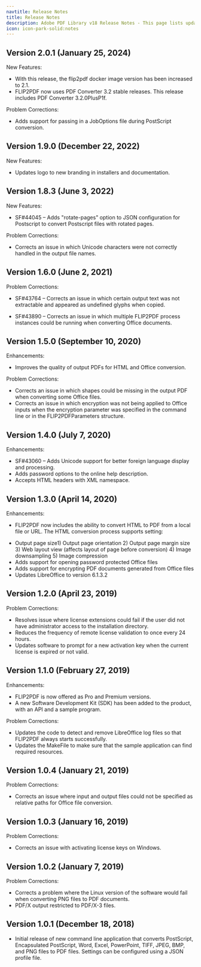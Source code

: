 ```yaml
---
navtitle: Release Notes
title: Release Notes
description: Adobe PDF Library v18 Release Notes - This page lists updates, fixes, changes and enhancements made to the Adobe PDF Library v18 provided by Datalogics..
icon: icon-park-solid:notes
---
```


## **Version 2.0.1** (January 25, 2024)

New Features:

- With this release, the flip2pdf docker image version has been increased to 2.1.
- FLIP2PDF now uses PDF Converter 3.2 stable releases. This release includes PDF Converter 3.2.0PlusP1f.

Problem Corrections:

- Adds support for passing in a JobOptions file during PostScript conversion.

## **Version 1.9.0** (December 22, 2022)

New Features:

- Updates logo to new branding in installers and documentation.

## **Version 1.8.3** (June 3, 2022)

New Features:

- SF#44045 – Adds "rotate-pages" option to JSON configuration for Postscript to convert Postscript files with rotated pages.

Problem Corrections:

- Corrects an issue in which Unicode characters were not correctly handled in the output file names.

## **Version 1.6.0** (June 2, 2021)

Problem Corrections:

- SF#43764 – Corrects an issue in which certain output text was not extractable and appeared as undefined glyphs when copied.

* SF#43890 – Corrects an issue in which multiple FLIP2PDF process instances could be running when converting Office documents.

## **Version 1.5.0** (September 10, 2020)

Enhancements:

- Improves the quality of output PDFs for HTML and Office conversion.

Problem Corrections:

- Corrects an issue in which shapes could be missing in the output PDF when converting some Office files.
- Corrects an issue in which encryption was not being applied to Office inputs when the encryption parameter was specified in the command line or in the FLIP2PDFParameters structure.

## **Version 1.4.0** (July 7, 2020)

Enhancements:

- SF#43060 – Adds Unicode support for better foreign language display and processing.
- Adds password options to the online help description.
- Accepts HTML headers with XML namespace.

## **Version 1.3.0** (April 14, 2020)

Enhancements:

- FLIP2PDF now includes the ability to convert HTML to PDF from a local file or URL. The HTML conversion process supports setting:

* Output page size1) Output page orientation
  2\) Output page margin size
  3\) Web layout view (affects layout of page before conversion)
  4\) Image downsampling
  5\) Image compression
* Adds support for opening password protected Office files
* Adds support for encrypting PDF documents generated from Office files
* Updates LibreOffice to version 6.1.3.2

## **Version 1.2.0** (April 23, 2019)

Problem Corrections:

- Resolves issue where license extensions could fail if the user did not have administrator access to the installation directory.
- Reduces the frequency of remote license validation to once every 24 hours.
- Updates software to prompt for a new activation key when the current license is expired or not valid.

## **Version 1.1.0** (February 27, 2019)

Enhancements:

- FLIP2PDF is now offered as Pro and Premium versions.
- A new Software Development Kit (SDK) has been added to the product, with an API and a sample program.

Problem Corrections:

- Updates the code to detect and remove LibreOffice log files so that FLIP2PDF always starts successfully.
- Updates the MakeFile to make sure that the sample application can find required resources.

## **Version 1.0.4** (January 21, 2019)

Problem Corrections:

- Corrects an issue where input and output files could not be specified as relative paths for Office file conversion.

## **Version 1.0.3** (January 16, 2019)

Problem Corrections:

- Corrects an issue with activating license keys on Windows.

## **Version 1.0.2** (January 7, 2019)

Problem Corrections:

- Corrects a problem where the Linux version of the software would fail when converting PNG files to PDF documents.
- PDF/X output restricted to PDF/X-3 files.

## **Version 1.0.1** (December 18, 2018)

- Initial release of new command line application that converts PostScript, Encapsulated PostScript, Word, Excel, PowerPoint, TIFF, JPEG, BMP, and PNG files to PDF files. Settings can be configured using a JSON profile file.
